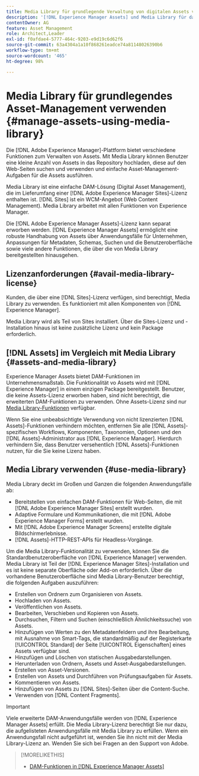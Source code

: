 ```yaml
---
title: Media Library für grundlegende Verwaltung von digitalen Assets verwenden
description: '[!DNL Experience Manager Assets] und Media Library für das Asset-Management.'
contentOwner: AG
feature: Asset Management
role: Architect,Leader
exl-id: f0afdae4-5777-464c-9203-e9d19c6d62f6
source-git-commit: 63a4304a1a10f868261eadce74a81148026390b6
workflow-type: tm+mt
source-wordcount: '465'
ht-degree: 98%

---
```


<!--

Define Media Lib
Define req for it
Define use cases
Define what is not included

-->

# Media Library für grundlegendes Asset-Management verwenden {#manage-assets-using-media-library}

Die [!DNL Adobe Experience Manager]-Plattform bietet verschiedene Funktionen zum Verwalten von Assets. Mit Media Library können Benutzer eine kleine Anzahl von Assets in das Repository hochladen, diese auf den Web-Seiten suchen und verwenden und einfache Asset-Management-Aufgaben für die Assets ausführen.

Media Library ist eine einfache DAM-Lösung (Digital Asset Management), die im Lieferumfang einer [!DNL Adobe Experience Manager Sites]-Lizenz enthalten ist. [!DNL Sites] ist ein WCM-Angebot (Web Content Management). Media Library arbeitet mit allen Funktionen von Experience Manager.

Die [!DNL Adobe Experience Manager Assets]-Lizenz kann separat erworben werden. [!DNL Experience Manager Assets] ermöglicht eine robuste Handhabung von Assets über Anwendungsfälle für Unternehmen, Anpassungen für Metadaten, Schemas, Suchen und die Benutzeroberfläche sowie viele andere Funktionen, die über die von Media Library bereitgestellten hinausgehen.

## Lizenzanforderungen {#avail-media-library-license}

Kunden, die über eine [!DNL Sites]-Lizenz verfügen, sind berechtigt, Media Library zu verwenden. Es funktioniert mit allen Komponenten von [!DNL Experience Manager].

Media Library wird als Teil von Sites installiert. Über die Sites-Lizenz und -Installation hinaus ist keine zusätzliche Lizenz und kein Package erforderlich.

## [!DNL Assets] im Vergleich mit Media Library {#assets-and-media-library}

Experience Manager Assets bietet DAM-Funktionen im Unternehmensmaßstab. Die Funktionalität vo Assets wird mit [!DNL Experience Manager] in einem einzigen Package bereitgestellt. Benutzer, die keine Assets-Lizenz erworben haben, sind nicht berechtigt, die erweiterten DAM-Funktionen zu verwenden. Ohne Assets-Lizenz sind nur [Media Library-Funktionen](#use-media-library) verfügbar.

Wenn Sie eine unbeabsichtigte Verwendung von nicht lizenzierten [!DNL Assets]-Funktionen verhindern möchten, entfernen Sie alle [!DNL Assets]-spezifischen Workflows, Komponenten, Taxonomien, Optionen und den [!DNL Assets]-Administrator aus [!DNL Experience Manager]. Hierdurch verhindern Sie, dass Benutzer versehentlich [!DNL Assets]-Funktionen nutzen, für die Sie keine Lizenz haben.

## Media Library verwenden {#use-media-library}

Media Library deckt im Großen und Ganzen die folgenden Anwendungsfälle ab:

* Bereitstellen von einfachen DAM-Funktionen für Web-Seiten, die mit [!DNL Adobe Experience Manager Sites] erstellt wurden.
* Adaptive Formulare und Kommunikationen, die mit [!DNL Adobe Experience Manager Forms] erstellt wurden.
* Mit [!DNL Adobe Experience Manager Screens] erstellte digitale Bildschirmerlebnisse.
* [!DNL Assets]-HTTP-REST-APIs für Headless-Vorgänge.

<!-- TBD: Remove this after confirmation. May need to merge this list with the list provided by PMs.

* Basic metadata properties
* Tag management
* Version control
* Static renditions
* Projects, tasks, workflow authoring
* Activity stream (timeline)
* Query Builder (API)
* Marketing Cloud integration
* User interface customization and extension
* Comments and annotation
-->

Um die Media Library-Funktionalität zu verwenden, können Sie die Standardbenutzeroberfläche von [!DNL Experience Manager] verwenden. Media Library ist Teil der [!DNL Experience Manager Sites]-Installation und es ist keine separate Oberfläche oder Add-on erforderlich. Über die vorhandene Benutzeroberfläche sind Media Library-Benutzer berechtigt, die folgenden Aufgaben auszuführen:

* Erstellen von Ordnern zum Organisieren von Assets.
* Hochladen von Assets.
* Veröffentlichen von Assets.
* Bearbeiten, Verschieben und Kopieren von Assets.
* Durchsuchen, Filtern und Suchen (einschließlich Ähnlichkeitssuche) von Assets.
* Hinzufügen von Werten zu den Metadatenfeldern und ihre Bearbeitung, mit Ausnahme von Smart-Tags, die standardmäßig auf der Registerkarte [!UICONTROL Standard] der Seite [!UICONTROL Eigenschaften] eines Assets verfügbar sind.
* Hinzufügen und Löschen von statischen Ausgabedarstellungen.
* Herunterladen von Ordnern, Assets und Asset-Ausgabedarstellungen.
* Erstellen von Asset-Versionen.
* Erstellen von Assets und Durchführen von Prüfungsaufgaben für Assets.
* Kommentieren von Assets.
* Hinzufügen von Assets zu [!DNL Sites]-Seiten über die Content-Suche.
* Verwenden von [!DNL Content Fragments].

<!-- TBD: Define exactly which basic Assets workflow are available for use with Media Library?
-->

>[!IMPORTANT]
>
>Viele erweiterte DAM-Anwendungsfälle werden von [!DNL Experience Manager Assets] erfüllt. Die Media Library-Lizenz berechtigt Sie nur dazu, die aufgelisteten Anwendungsfälle mit Media Library zu erfüllen. Wenn ein Anwendungsfall nicht aufgeführt ist, wenden Sie ihn nicht mit der Media Library-Lizenz an. Wenden Sie sich bei Fragen an den Support von Adobe.

<!-- TBD: Add a CTA - how to contact Adobe for queries. -->

>[!MORELIKETHIS]
>
>* [DAM-Funktionen in  [!DNL Experience Manager Assets]](https://experienceleague.adobe.com/docs/experience-manager-64/assets/home.html?lang=de)

